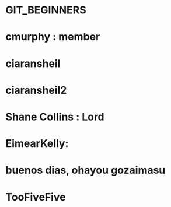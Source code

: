 # GIT_BEGINNERS
# cmurphy : member
# ciaransheil
# ciaransheil2
# Shane Collins : Lord
# EimearKelly:
# buenos dias, ohayou gozaimasu
# TooFiveFive